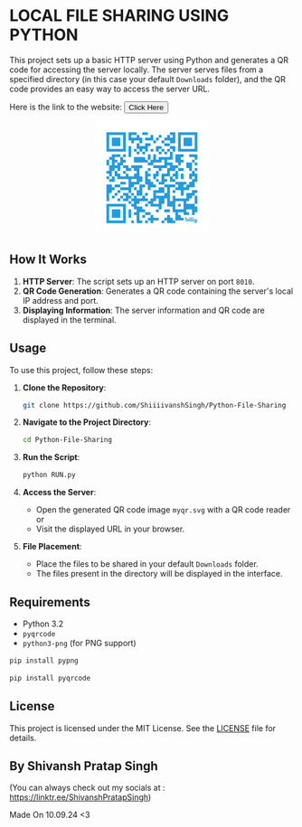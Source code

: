 ﻿#  LOCAL FILE SHARING USING PYTHON

This project sets up a basic HTTP server using Python and generates a QR code for accessing the server locally. The server serves files from a specified directory (in this case your default `Downloads` folder), and the QR code provides an easy way to access the server URL.




Here is the link to the website:  <a href="https://bit.ly/3zzYbEJ" target="_blank">
    <button>Click Here</button>
</a>

<div style="text-align: center;">
    <img src="WEB/IMG/webqr.png" alt="Alt Text" width="200" height="200">
</div>

## How It Works

1. **HTTP Server**: The script sets up an HTTP server on port `8010`.
2. **QR Code Generation**: Generates a QR code containing the server's local IP address and port.
3. **Displaying Information**: The server information and QR code are displayed in the terminal.

## Usage

To use this project, follow these steps:

1. **Clone the Repository**:
    ```sh
    git clone https://github.com/ShiiiivanshSingh/Python-File-Sharing
    ```

2. **Navigate to the Project Directory**:
    ```sh
    cd Python-File-Sharing
    ```

3. **Run the Script**:
    ```sh
    python RUN.py
    ```

4. **Access the Server**: 
   - Open the generated QR code image `myqr.svg` with a QR code reader or 
   - Visit the displayed URL in your browser.

5. **File Placement**: 
   - Place the files to be shared in your default `Downloads` folder.
   - The files present in the directory will be displayed in the interface.

## Requirements

- Python 3.2
- `pyqrcode`
- `python3-png` (for PNG support)

```sh
pip install pypng
```

```sh
pip install pyqrcode
```

## License

This project is licensed under the MIT License. See the [LICENSE](LICENSE) file for details.

## By Shivansh Pratap Singh
 (You can always check out my socials at : https://linktr.ee/ShivanshPratapSingh)

Made On 10.09.24 <3
